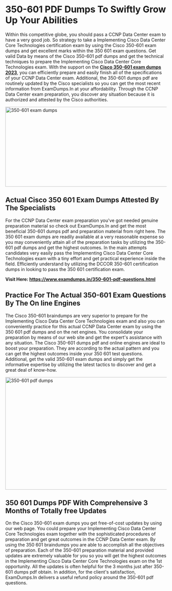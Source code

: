 <h1><strong>350-601 PDF Dumps To Swiftly Grow Up Your Abilities</strong></h1>
<p>Within this competitive globe, you should pass a CCNP Data Center exam to have a very good job. So strategy to take a Implementing Cisco Data Center Core Technologies certification exam by using the Cisco 350-601 exam dumps and get excellent marks within the 350 601 exam questions. Get valid Data by means of the Cisco 350-601 pdf dumps and get the technical techniques to prepare the Implementing Cisco Data Center Core Technologies exam. With the support on the <strong><a href="https://www.examdumps.in/350-601-pdf-questions.html">Cisco 350-601 exam dumps 2023</a></strong>, you can efficiently prepare and easily finish all of the specifications of your CCNP Data Center exam. Additional, the 350-601 dumps pdf are routinely updated by the Cisco specialists so you can get the most recent information from ExamDumps.In at your affordability. Through the CCNP Data Center exam preparation, you discover any situation because it is authorized and attested by the Cisco authorities.</p>
<p><img src="https://i.ibb.co/zxJwW90/Copy-of-Online-Classes-Twitter-header-post-Made-with-Poster-My-Wall-1.png" alt="350-601 exam dumps" width="750" height="250" /></p>
<h2><strong>Actual Cisco 350 601 Exam Dumps Attested By The Specialists</strong></h2>
<p>For the CCNP Data Center exam preparation you've got needed genuine preparation material so check out ExamDumps.In and get the most beneficial 350-601 dumps pdf and preparation material from right here. The 350 601 exam dumps are readily available at a very reasonable expense so you may conveniently attain all of the preparation tasks by utilizing the 350-601 pdf dumps and get the highest outcomes. In the main attempts candidates very easily pass the Implementing Cisco Data Center Core Technologies exam with a tiny effort and get practical experience inside the field. Efficiently understand by utilizing the DCCOR 350-601 certification dumps in looking to pass the 350 601 certification exam.</p>
<p><strong>Visit Here:&nbsp;<a href="https://www.examdumps.in/350-601-pdf-questions.html">https://www.examdumps.in/350-601-pdf-questions.html</a></strong></p>
<h2><strong>Practice For The Actual 350-601 Exam Questions By The On line Engines</strong></h2>
<p>The Cisco 350-601 braindumps are very superior to prepare for the Implementing Cisco Data Center Core Technologies exam and also you can conveniently practice for this actual CCNP Data Center exam by using the 350 601 pdf dumps and on the net engines. You consolidate your preparation by means of our web site and get the expert's assistance with any situation. The Cisco 350-601 dumps pdf and online engines are ideal to boost your preparation. They are according to the actual pattern and you can get the highest outcomes inside your 350 601 test questions. Additional, get the valid 350-601 exam dumps and simply get the informative expertise by utilizing the latest tactics to discover and get a great deal of know-how.</p>
<p><a href="https://www.examdumps.in/350-601-pdf-questions.html"><img src="https://i.ibb.co/QkNtdwY/Copy-of-Zoom-Online-Classes-Facebook-Share-Po-Made-with-Poster-My-Wall-1.jpg" alt="350-601 pdf dumps" width="670" height="352" /></a></p>
<h2><strong>350 601 Dumps PDF With Comprehensive 3 Months of Totally free Updates</strong></h2>
<p>On the Cisco 350-601 exam dumps you get free-of-cost updates by using our web page. You could prepare your Implementing Cisco Data Center Core Technologies exam together with the sophisticated procedures of preparation and get great outcomes in the CCNP Data Center exam. By using the 350 601 braindumps you are able to accomplish all the objectives of preparation. Each of the 350-601 preparation material and provided updates are extremely valuable for you so you will get the highest outcomes in the Implementing Cisco Data Center Core Technologies exam on the 1st opportunity. All the updates is often helpful for the 3 months just after 350-601 dumps pdf obtain. In addition, for the client's satisfaction, ExamDumps.In delivers a useful refund policy around the 350-601 pdf questions.</p>
